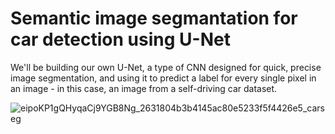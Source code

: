 # Semantic image segmantation for car detection using U-Net

We'll be building our own U-Net, a type of CNN designed for quick, precise image segmentation, and using it to predict a label for every
single pixel in an image - in this case, an image from a self-driving car dataset. 

![eipoKP1gQHyqaCj9YGB8Ng_2631804b3b4145ac80e5233f5f4426e5_carseg](https://user-images.githubusercontent.com/81274360/123648789-86b1f380-d829-11eb-9866-2efed684261b.png)


